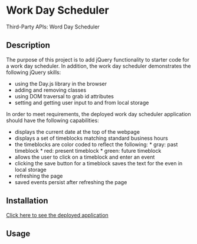 # Work Day Scheduler
Third-Party APIs: Word Day Scheduler

## Description

The purpose of this project is to add jQuery functionality to starter code for a work day scheduler. In addition, the work day scheduler demonstrates the following jQuery skills:
 * using the Day.js library in the browser
 * adding and removing classes
 * using DOM traversal to grab id attributes
 * setting and getting user input to and from local storage

In order to meet requirements, the deployed work day scheduler application should have the following capabilities:
 * displays the current date at the top of the webpage
 * displays a set of timeblocks matching standard business hours 
 * the timeblocks are color coded to reflect the following:
        * gray: past timeblock
        * red: present timeblock
        * green: future timeblock
 * allows the user to click on a timeblock and enter an event
 * clicking the save button for a timeblock saves the text for the even in local storage
 * refreshing the page 
 * saved events persist after refreshing the page

## Installation

[Click here to see the deployed application](https://pinkhaze.github.io/work-day-scheduler/)

## Usage
